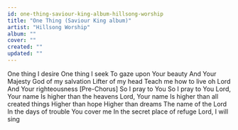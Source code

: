 ```yaml
---
id: one-thing-saviour-king-album-hillsong-worship
title: "One Thing (Saviour King album)"
artist: "Hillsong Worship"
album: ""
cover: ""
created: ""
updated: ""
---
```


One thing I desire
One thing I seek
To gaze upon Your beauty
And Your Majesty
God of my salvation
Lifter of my head
Teach me how to live oh Lord
And Your righteousness
[Pre-Chorus]
So I pray to You
So I pray to You
Lord, Your name
Is higher than the heavens
Lord, Your name
Is higher than all created things
Higher than hope
Higher than dreams
The name of the Lord
In the days of trouble
You cover me
In the secret place of refuge
Lord, I will sing